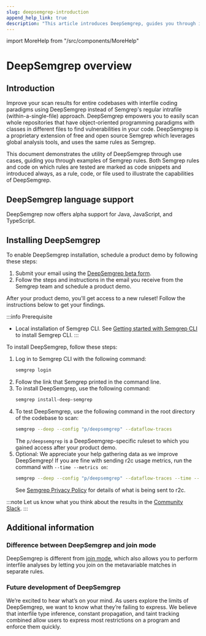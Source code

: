 ```yaml
---
slug: deepsemgrep-introduction
append_help_link: true
description: "This article introduces DeepSemgrep, guides you through installation and provides some additional information."
---
```


import MoreHelp from "/src/components/MoreHelp"

# DeepSemgrep overview

## Introduction

Improve your scan results for entire codebases with interfile coding paradigms using DeepSemgrep instead of Semgrep's regular intrafile (within-a-single-file) approach. DeepSemgrep empowers you to easily scan whole repositories that have object-oriented programming paradigms with classes in different files to find vulnerabilities in your code. DeepSemgrep is a proprietary extension of free and open source Semgrep which leverages global analysis tools, and uses the same rules as Semgrep. 

This document demonstrates the utility of DeepSemgrep through use cases, guiding you through examples of Semgrep rules. Both Semgrep rules and code on which rules are tested are marked as code snippets and introduced always, as a rule, code, or file used to illustrate the capabilities of DeepSemgrep.

## DeepSemgrep language support

DeepSemgrep now offers alpha support for Java, JavaScript, and TypeScript.

## Installing DeepSemgrep

To enable DeepSemgrep installation, schedule a product demo by following these steps:

1. Submit your email using the [DeepSemgrep beta form](https://semgrep.dev/deep-semgrep-beta).
1. Follow the steps and instructions in the email you receive from the Semgrep team and schedule a product demo.

After your product demo, you'll get access to a new ruleset! Follow the instructions below to get your findings.

:::info Prerequisite
- Local installation of Semgrep CLI. See [Getting started with Semgrep CLI](/getting-started) to install Semgrep CLI.
:::

To install DeepSemgrep, follow these steps:

1. Log in to Semgrep CLI with the following command:
    ```sh
    semgrep login
    ```
1. Follow the link that Semgrep printed in the command line.
1. To install DeepSemgrep, use the following command:
    ```sh
    semgrep install-deep-semgrep
    ```
1. To test DeepSemgrep, use the following command in the root directory of the codebase to scan:
    ```bash
    semgrep --deep --config "p/deepsemgrep" --dataflow-traces
    ```
    The `p/deepsemgrep` is a DeepSeemgrep-specific ruleset to which you gained access after your product demo.
1. Optional: We appreciate your help gathering data as we improve DeepSemgrep! If you are fine with sending r2c usage metrics, run the command with `--time --metrics on`:
    ```bash
    semgrep --deep --config "p/deepsemgrep" --dataflow-traces --time --metrics on
    ```
    See [Semgrep Privacy Policy](/metrics) for details of what is being sent to r2c.

:::note
Let us know what you think about the results in the <a href="https://r2c.dev/slack">Community Slack</a>.
:::

## Additional information

### Difference between DeepSemgrep and join mode

DeepSemgrep is different from [join mode](/writing-rules/experiments/join-mode/overview/), which also allows you to perform interfile analyses by letting you join on the metavariable matches in separate rules.

### Future development of DeepSemgrep

We’re excited to hear what’s on your mind. As users explore the limits of DeepSemgrep, we want to know what they’re failing to express. We believe that interfile type inference, constant propagation, and taint tracking combined allow users to express most restrictions on a program and enforce them quickly.

<MoreHelp />